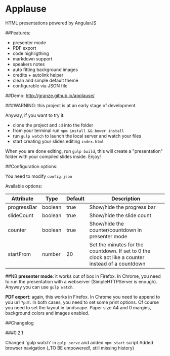 # Applause
HTML presentations powered by AngularJS

##Features:
- presenter mode
- PDF export
- code highligthing
- markdown support
- speakers notes
- auto fitting background images
- credits + autolink helper
- clean and simple default theme
- configurable via JSON file

##Demo: http://granze.github.io/applause/

###WARNING: this project is at an early stage of development

Anyway, if you want to try it:

- clone the project and `cd` into the folder
- from your terminal run `npm install && bower install`
- run `gulp watch` to launch the local server and watch your files
- start creating your slides editing `index.html`

When you are done editing, run `gulp build`, this will create a "presentation" folder with your compiled slides inside. Enjoy!

##Configuration options:

You need to modify `config.json`

Available options:

| Attribute   | Type    | Default | Description                                                                                        |
|-------------|---------|---------|----------------------------------------------------------------------------------------------------|
| progressBar | boolean | true    | Show/hide the progress bar                                                                         |
| slideCount  | boolean | true    | Show/hide the slide count                                                                          |
| counter     | boolean | true    | Show/hide the counter/countdown in presenter mode                                                  |
| startFrom   | number  | 20      | Set the minutes for the countdown. If set to 0 the clock act like a counter instead of a countdown |

##NB
__presenter mode__: it works out of box in Firefox. In Chrome, you need to run the presentation with a webserver (SimpleHTTPServer is enough). Anyway you can use `gulp watch`.

__PDF export__: again, this works in Firefox. In Chrome you need to append to you url `?pdf`. In both cases, you need to set some print options.
Of course you need to set the layout in landscape. Paper size A4 and 0 margins, background colors and images enabled.

##Changelog

###0.2.1

Changed 'gulp watch' in `gulp serve` and added `npm start` script
Added browser navigation (_TO BE empowered!, still missing history)